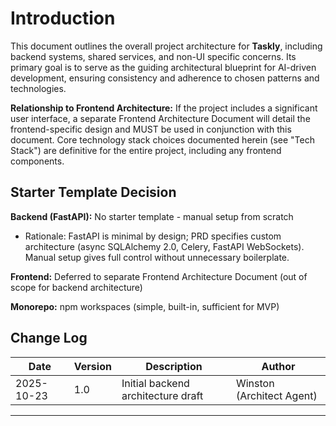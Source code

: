 # Introduction

This document outlines the overall project architecture for **Taskly**, including backend systems, shared services, and non-UI specific concerns. Its primary goal is to serve as the guiding architectural blueprint for AI-driven development, ensuring consistency and adherence to chosen patterns and technologies.

**Relationship to Frontend Architecture:**
If the project includes a significant user interface, a separate Frontend Architecture Document will detail the frontend-specific design and MUST be used in conjunction with this document. Core technology stack choices documented herein (see "Tech Stack") are definitive for the entire project, including any frontend components.

## Starter Template Decision

**Backend (FastAPI):** No starter template - manual setup from scratch
- Rationale: FastAPI is minimal by design; PRD specifies custom architecture (async SQLAlchemy 2.0, Celery, FastAPI WebSockets). Manual setup gives full control without unnecessary boilerplate.

**Frontend:** Deferred to separate Frontend Architecture Document (out of scope for backend architecture)

**Monorepo:** npm workspaces (simple, built-in, sufficient for MVP)

## Change Log

| Date | Version | Description | Author |
|------|---------|-------------|--------|
| 2025-10-23 | 1.0 | Initial backend architecture draft | Winston (Architect Agent) |

---
